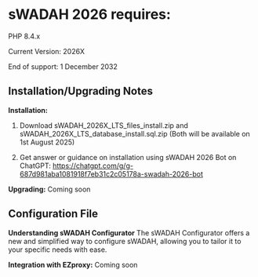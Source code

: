 # sWADAH 2026 requires:

PHP 8.4.x

Current Version: 2026X

End of support: 1 December 2032

## Installation/Upgrading Notes

**Installation:**
1. Download sWADAH_2026X_LTS_files_install.zip and sWADAH_2026X_LTS_database_install.sql.zip (Both will be available on 1st August 2025)

2. Get answer or guidance on installation using sWADAH 2026 Bot on ChatGPT: https://chatgpt.com/g/g-687d981aba1081918f7eb31c2c05178a-swadah-2026-bot


**Upgrading:**
Coming soon

## Configuration File

**Understanding sWADAH Configurator**
The sWADAH Configurator offers a new and simplified way to configure sWADAH, allowing you to tailor it to your specific needs with ease.

**Integration with EZproxy:**
Coming soon

